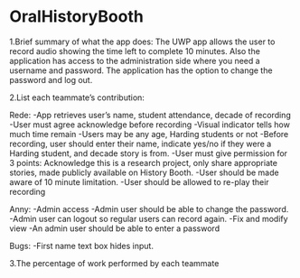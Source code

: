 # OralHistoryBooth
1.Brief summary of what the app does:
The UWP app allows the user to record audio showing the time left to complete 10 minutes. Also the application has access to the administration side where you need a username and password. The application has the option to change the password and log out.	


2.List each teammate’s contribution: 
 
 Rede: 
-App retrieves user’s name, student attendance, decade of recording
-User must agree acknowledge before recording
-Visual indicator tells how much time remain
-Users may be any age, Harding students or not
-Before recording, user should enter their name, indicate yes/no if they were a Harding student, and decade story is from.
-User must give permission for 3 points: Acknowledge this is a research project, only share appropriate stories, made publicly available on History Booth.
-User should be made aware of 10 minute limitation.
-User should be allowed to re-play their recording 

Anny:
-Admin access
-Admin user should be able to change the password.
-Admin user can logout so regular users can record again.
-Fix and modify view
-An admin user should be able to enter a password 

Bugs:
-First name text box hides input.

3.The percentage of work performed by each teammate

